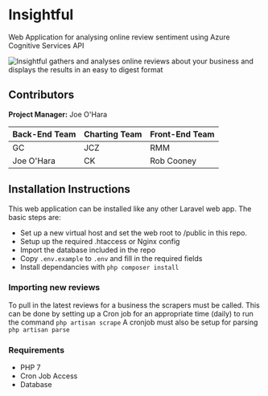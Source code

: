 # Insightful
Web Application for analysing online review sentiment using Azure Cognitive Services API

![Insightful gathers and analyses online reviews about your business and displays the results in an easy to digest format](demonstration.gif)

## Contributors

**Project Manager:** Joe O'Hara

| Back-End Team | Charting Team | Front-End Team  |
| ------------- |---------------| ----------------|
| GC            | JCZ           | RMM             |
| Joe O'Hara    | CK            | Rob Cooney      |

## Installation Instructions

This web application can be installed like any other Laravel web app.
The basic steps are:
- Set up a new virtual host and set the web root to /public in this repo.
- Setup up the required .htaccess or Nginx config
- Import the database included in the repo
- Copy `.env.example` to `.env` and fill in the required fields
- Install dependancies with `php composer install`
### Importing new reviews
To pull in the latest reviews for a business the scrapers must be called.
This can be done by setting up a Cron job for an appropriate time (daily) to run the command `php artisan scrape`
A cronjob must also be setup for parsing `php artisan parse`

### Requirements
- PHP 7
- Cron Job Access
- Database
